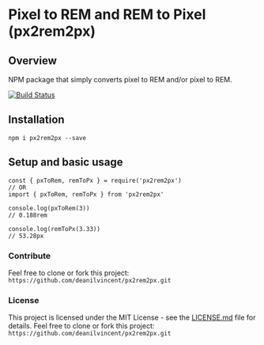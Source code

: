 # Pixel to REM and REM to Pixel (px2rem2px)

## Overview

NPM package that simply converts pixel to REM and/or pixel to REM.

[![Build Status](https://dev.azure.com/dv-github-repos/px2rem2px/_apis/build/status/deanilvincent.px2rem2px?branchName=main)](https://dev.azure.com/dv-github-repos/px2rem2px/_build/latest?definitionId=11&branchName=main)

## Installation

```
npm i px2rem2px --save
```

## Setup and basic usage

```
const { pxToRem, remToPx } = require('px2rem2px')
// OR
import { pxToRem, remToPx } from 'px2rem2px'

console.log(pxToRem(3))
// 0.188rem

console.log(remToPx(3.33))
// 53.28px
```

### Contribute

Feel free to clone or fork this project:  `https://github.com/deanilvincent/px2rem2px.git`

### License

This project is licensed under the MIT License - see the [LICENSE.md](https://github.com/deanilvincent/px2rem2px/blob/main/LICENSE) file for details.
Feel free to clone or fork this project:  `https://github.com/deanilvincent/px2rem2px.git`